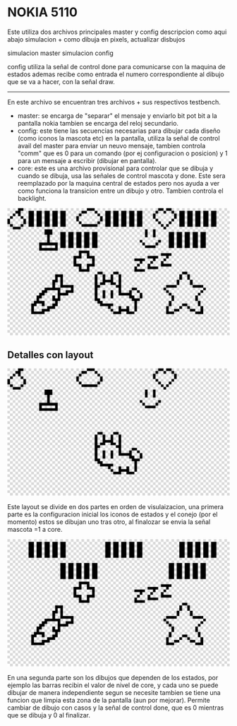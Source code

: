 # NOKIA 5110 

Este utiliza dos archivos principales master y config descripcion como aqui abajo 
simulacion + como dibuja en pixels, actualizar disbujos 

simulacion master
simulacion config

config utiliza la señal de control done para comunicarse con la maquina de estados ademas recibe como entrada el numero correspondiente al dibujo que se va a hacer, con la señal draw. 






***

En este archivo se encuentran tres archivos + sus respectivos testbench.
* master: se encarga de "separar" el mensaje y enviarlo bit pot bit a la pantalla nokia tambien se encarga del reloj secundario.
* config: este tiene las secuencias necesarias para dibujar cada diseño (como iconos la mascota etc) en la pantalla, utiliza la señal de control avail del master para enviar un neuvo mensaje, tambien controla "comm" que es 0 para un comando (por ej configuracion o posicion) y 1 para un mensaje a escribir (dibujar en pantalla).
* core: este es una archivo provisional para controlar que se dibuja y cuando se dibuja, usa las señales de control mascota y done. Este sera reemplazado  por la maquina central de estados pero nos ayuda a ver como funciona la transicion entre un dibujo y otro. Tambien controla el backlight.

  
[<img src="Fig/Layout.png" width="800" />](fig)


## Detalles con layout 

[<img src="Fig/layout A.png" width="800" />](fig)

Este layout se divide en dos partes en orden de visulaizacion, una primera parte es la configuracion inicial los iconos de estados y el conejo (por el momento) estos se dibujan uno tras otro, al finalozar se envia la señal mascota =1 a core.


[<img src="Fig/layout B.png" width="800" />](fig)

En una segunda parte son los dibujos que dependen de los estados, por ejemplo las barras recibin el valor de nivel de core, y cada uno se puede dibujar de manera independiente segun se necesite tambien se tiene una funcion que limpia esta zona de la pantalla (aun por mejorar). Permite cambiar de dibujo con casos y la señal de control done, que es 0 mientras que se dibuja y 0 al finalizar. 


